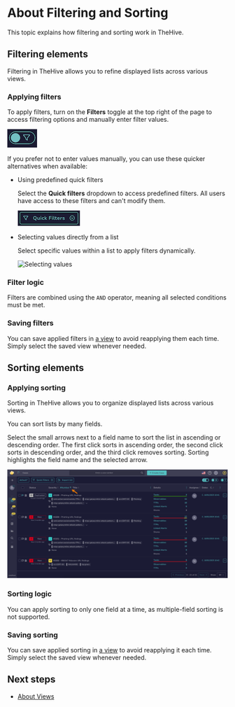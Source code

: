 # About Filtering and Sorting

This topic explains how filtering and sorting work in TheHive.

## Filtering elements

Filtering in TheHive allows you to refine displayed lists across various views.

### Applying filters

To apply filters, turn on the **Filters** toggle at the top right of the page to access filtering options and manually enter filter values.

![Filters toggle](../../images/user-guides/analyst-corner/cases/find-a-case-filters-toggle.png)

If you prefer not to enter values manually, you can use these quicker alternatives when available:

* Using predefined quick filters

    Select the **Quick filters** dropdown to access predefined filters. All users have access to these filters and can't modify them.

    ![Quick filters](../../images/user-guides/analyst-corner/cases/find-a-case-quick-filters.png)

* Selecting values directly from a list

    Select specific values within a list to apply filters dynamically.

    ![Selecting values](../../images/user-guides/analyst-corner/cases/find-a-case-select.gif)

### Filter logic

Filters are combined using the `AND` operator, meaning all selected conditions must be met.

### Saving filters

You can save applied filters in [a view](about-views.md) to avoid reapplying them each time. Simply select the saved view whenever needed.

## Sorting elements

### Applying sorting

Sorting in TheHive allows you to organize displayed lists across various views.

You can sort lists by many fields.

Select the small arrows next to a field name to sort the list in ascending or descending order. The first click sorts in ascending order, the second click sorts in descending order, and the third click removes sorting. Sorting highlights the field name and the selected arrow.

![Sorting](../../images/user-guides/analyst-corner/sorting.png)

### Sorting logic

You can apply sorting to only one field at a time, as multiple-field sorting is not supported.

### Saving sorting

You can save applied sorting in [a view](about-views.md) to avoid reapplying it each time. Simply select the saved view whenever needed.

## Next steps

* [About Views](about-views.md)